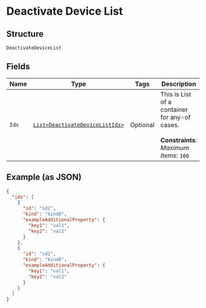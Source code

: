 
# Deactivate Device List

## Structure

`DeactivateDeviceList`

## Fields

| Name | Type | Tags | Description | Getter | Setter |
|  --- | --- | --- | --- | --- | --- |
| `Ids` | [`List<DeactivateDeviceListIds>`](../../doc/models/containers/deactivate-device-list-ids.md) | Optional | This is List of a container for any-of cases.<br><br>**Constraints**: *Maximum Items*: `100` | List<DeactivateDeviceListIds> getIds() | setIds(List<DeactivateDeviceListIds> ids) |

## Example (as JSON)

```json
{
  "ids": [
    {
      "id": "id2",
      "kind": "kind0",
      "exampleAdditionalProperty": {
        "key1": "val1",
        "key2": "val2"
      }
    },
    {
      "id": "id2",
      "kind": "kind0",
      "exampleAdditionalProperty": {
        "key1": "val1",
        "key2": "val2"
      }
    }
  ]
}
```


